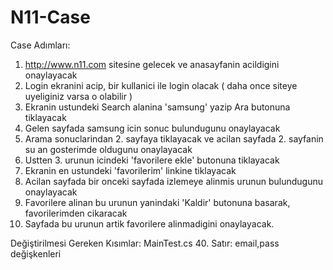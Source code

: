 # N11-Case

Case Adımları:

1.	http://www.n11.com sitesine gelecek ve anasayfanin acildigini onaylayacak
2.	Login ekranini acip, bir kullanici ile login olacak ( daha once siteye uyeliginiz varsa o olabilir )
3.	Ekranin ustundeki Search alanina 'samsung' yazip Ara butonuna tiklayacak 
4.	Gelen sayfada samsung icin sonuc bulundugunu onaylayacak 
5.	Arama sonuclarindan 2. sayfaya tiklayacak ve acilan sayfada 2. sayfanin su an gosterimde oldugunu onaylayacak
6.	Ustten 3. urunun icindeki 'favorilere ekle' butonuna tiklayacak 
7.	Ekranin en ustundeki 'favorilerim' linkine tiklayacak 
8.	Acilan sayfada bir onceki sayfada izlemeye alinmis urunun bulundugunu onaylayacak
9.	Favorilere alinan bu urunun yanindaki 'Kaldir' butonuna basarak, favorilerimden cikaracak
10.	Sayfada bu urunun artik favorilere alinmadigini onaylayacak.

Değiştirilmesi Gereken Kısımlar:
MainTest.cs 40. Satır: email,pass değişkenleri
